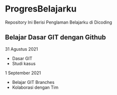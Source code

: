 # ProgresBelajarku

Repository Ini Berisi Penglaman Belajarku di Dicoding

## Belajar Dasar GIT dengan Github

31 Agustus 2021
  * Dasar GIT
  * Studi kasus

1 September 2021
 * Belajar GIT Branches
 * Kolaborasi dengan Tim

